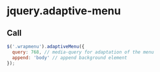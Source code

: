 # jquery.adaptive-menu

## Call

```javascript
$('.wrapmenu').adaptiveMenu({
  query: 768, // media-query for adaptation of the menu
  append: 'body' // append background element
});
```
